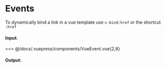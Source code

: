 # Events

To dynamically bind a link in a vue template use `v-bind:href` or the shortcut `:href`

#### Input:

<<< @/docs/.vuepress/components/VueEvent.vue{2,8}

#### Output:

<VueEvent />
